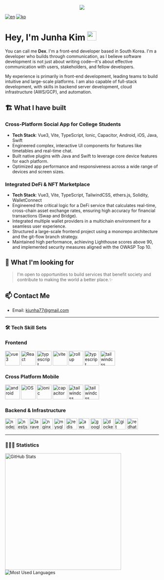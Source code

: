 <p align='center'>
    <img src="https://capsule-render.vercel.app/api?type=waving&color=gradient&height=240&section=header&text=Ought%20to%20Build&fontSize=75&animation=fadeIn&fontAlignY=32&desc=Welcome%20to%20my%20GitHub!%20Let's%20Connect.&descAlignY=46&descAlign=60"/>
</p>

[![en](https://img.shields.io/badge/Language-English-blue?logo=github)](./README.md)
[![ko](https://img.shields.io/badge/언어-한국어-blue?logo=github)](./README.ko.md)

# Hey, I'm Junha Kim <img src="https://media.giphy.com/media/hvRJCLFzcasrR4ia7z/giphy.gif" width="30px">

You can call me **Dex**. I'm a front-end developer based in South Korea. I'm a developer who builds through
communication, as I believe software development is not just about writing code—it's about effective communication with
users, stakeholders, and fellow developers.

My experience is primarily in front-end development, leading teams to build intuitive and large-scale platforms. I am
also capable of full-stack development, with skills in backend server development, cloud infrastructure (AWS/GCP), and
automation.

## 🏗️ What I have built

### Cross-Platform Social App for College Students

- **Tech Stack**: Vue3, Vite, TypeScript, Ionic, Capacitor, Android, iOS, Java, Swift
- Engineered complex, interactive UI components for features like timetables and real-time chat.
- Built native plugins with Java and Swift to leverage core device features for each platform.
- Optimized app performance and responsiveness across a wide range of devices and screen sizes.

### Integrated DeFi & NFT Marketplace

- **Tech Stack**: Vue3, Vite, TypeScript, TailwindCSS, ethers.js, Solidity, WalletConnect
- Engineered the critical logic for a DeFi service that calculates real-time, cross-chain asset exchange rates, ensuring
  high accuracy for financial transactions (Swap and Bridge).
- Integrated multiple wallet providers in a multichain environment for a seamless user experience.
- Structured a large-scale frontend project using a monorepo architecture and the git-flow branch strategy.
- Maintained high performance, achieving Lighthouse scores above 90, and implemented security measures aligned with the
  OWASP Top 10.

## 🤔 What I'm looking for

> I'm open to opportunities to build services that benefit society and contribute to making the world a better place.✨ 

## 📫 Contact Me

- Email: [kjunha77@gmail.com](mailto:kjunha77@gmail.com)

---

### 🛠️ Tech Skill Sets

### Frontend

<p align="left">
    <img src="https://cdn.jsdelivr.net/gh/devicons/devicon@latest/icons/vuejs/vuejs-original-wordmark.svg" alt="vue3" width=48 />
    <img src="https://cdn.jsdelivr.net/gh/devicons/devicon@latest/icons/react/react-original-wordmark.svg" alt="React" width=48/>
    <img src="https://devicon-website.vercel.app/api/typescript/original.svg" alt="typescript" width=48/>
    <img src="https://cdn.jsdelivr.net/gh/devicons/devicon@latest/icons/vitejs/vitejs-original.svg" alt="vite" width=48 />
    <img src="https://img.icons8.com/external-tal-revivo-shadow-tal-revivo/48/external-rollup-module-bundler-for-javascript-which-compiles-small-pieces-of-code-into-larger-logo-shadow-tal-revivo.png" alt="rollup" width=48/>
    <img src="https://cdn.jsdelivr.net/gh/devicons/devicon@latest/icons/postcss/postcss-original.svg" alt="typescript" width=48 />
    <img src="https://cdn.jsdelivr.net/gh/devicons/devicon@latest/icons/tailwindcss/tailwindcss-original.svg" alt="tailwindcss" width=48 />
</p>

### Cross Platform Mobile

<p align="left">
    <img src="https://cdn.jsdelivr.net/gh/devicons/devicon@latest/icons/android/android-plain.svg" alt="android" width="48" />
    <img src="https://cdn.jsdelivr.net/gh/devicons/devicon@latest/icons/apple/apple-original.svg" alt="iOS" width="48" />
    <img src="https://cdn.jsdelivr.net/gh/devicons/devicon@latest/icons/ionic/ionic-original.svg" alt="ionic" width="48" />
    <img src="https://cdn.jsdelivr.net/gh/devicons/devicon@latest/icons/capacitor/capacitor-original.svg" alt="capacitor" width="48" />
    <img src="https://cdn.jsdelivr.net/gh/devicons/devicon@latest/icons/kotlin/kotlin-original.svg" alt="tailwindcss" width="48" />
    <img src="https://cdn.jsdelivr.net/gh/devicons/devicon@latest/icons/swift/swift-original.svg" alt="tailwindcss" width="48" />
</p>

### Backend & Infrastructure

<p align="left">
    <img src="https://cdn.jsdelivr.net/gh/devicons/devicon@latest/icons/nodejs/nodejs-plain-wordmark.svg" alt="nodejs" width="36" />
    <img src="https://cdn.jsdelivr.net/gh/devicons/devicon@latest/icons/nestjs/nestjs-original.svg" alt="nestjs" width="36" />
    <img src="https://cdn.jsdelivr.net/gh/devicons/devicon@latest/icons/laravel/laravel-original.svg" alt="laravel" width="36" />
    <img src="https://cdn.jsdelivr.net/gh/devicons/devicon@latest/icons/nginx/nginx-original.svg" alt="nginx" width="36"/>
    <img src="https://cdn.jsdelivr.net/gh/devicons/devicon@latest/icons/mysql/mysql-original.svg" alt="mysql" width="36" />
    <img src="https://cdn.jsdelivr.net/gh/devicons/devicon@latest/icons/redis/redis-original.svg" alt="redis" width="36" />
    <img src="https://cdn.jsdelivr.net/gh/devicons/devicon@latest/icons/amazonwebservices/amazonwebservices-original-wordmark.svg" alt="aws" width="36"/>
    <img src="https://cdn.jsdelivr.net/gh/devicons/devicon@latest/icons/googlecloud/googlecloud-original.svg" alt="google cloud" width="36" />
    <img src="https://cdn.jsdelivr.net/gh/devicons/devicon@latest/icons/docker/docker-original-wordmark.svg" alt="docker" width="36" />
    <img src="https://cdn.jsdelivr.net/gh/devicons/devicon@latest/icons/git/git-original.svg" alt="git" width="36" />
    <img src="https://cdn.jsdelivr.net/gh/devicons/devicon@latest/icons/redhat/redhat-original.svg" alt="redhat" width="36" />
</p>

---

### 👨🏻‍💻 Statistics

<p>
    <img align="center" width="380" src="https://github-readme-stats.vercel.app/api?username=JunhaDex&line_height=34&count_private=true&title_color=43ffaf&text_color=e5f7ef&bg_color=262a33&icon_color=43ffaf&hide_border=true&show_icons=true&rank_icon=github&locale=en" alt="GitHub Stats" />
    <img align="center" src="https://github-readme-stats.vercel.app/api/top-langs?username=JunhaDex&title_color=43ffaf&text_color=e5f7ef&icon_color=526777&hide_border=true&bg_color=262a33&hide=css,html,javascript&langs_count=3&show_icons=true&locale=en" alt="Most Used Languages" />
</p>
